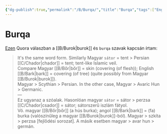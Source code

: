 ```yaml
---
{"dg-publish":true,"permalink":"/B/Burqa/","title":"Burqa","tags":["Englishtexttranslated"],"created":"2024-01-30T06:49","updated":"2024-10-24T22:22"}
---
```



# Burqa

[Ezen](https://qr.ae/pNqzke) Quora válaszban a [[B/Burok\|burok]] és `burqa` szavak kapcsán írtam:  
> It's the same word form. Similarly Magyar `sátor` = tent > Persian [[C/Chador\|chador]] = tent; tent-like Islamic veil.  
> Compare Magyar [[B/Bőr\|bőr]] = skin (covering (of flesh)); English [[B/Bark\|bark]] = covering (of tree) (quite possibly from Magyar [[B/Burok\|burok]]).  
> Magyar > Scythian > Persian. In the other case, Magyar > Avaric Hun > Germanic.  
> —  
> Ez ugyanaz a szóalak. Hasonlóan magyar `sátor` = sátor > perzsa [[C/Chador\|csador]] = sátor; sátorszerű iszlám fátyol.  
> Vö. magyar [[B/Bőr\|bőr]] (a hús burka); angol [[B/Bark\|bark]] = (fa) burka (valószínűleg a magyar [[B/Burok\|burok]]-ból).
> Magyar > szkíta > perzsa \[fejlődési sorozat\]. A másik esetben magyar > avar hun > germán.  